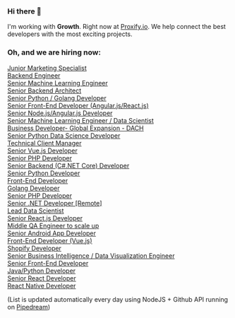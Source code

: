 ### Hi there 👋

I'm working with **Growth**. Right now at [Proxify.io](https://proxify.io/). We help connect the best developers with the most exciting projects. 

### Oh, and we are hiring now:

<!-- dev -->
[Junior Marketing Specialist](https://career.proxify.io/jobs/1136177?utm_source=gh_list) <br />[Backend Engineer](https://career.proxify.io/jobs/1132659?utm_source=gh_list) <br />[Senior Machine Learning Engineer](https://career.proxify.io/jobs/1129584?utm_source=gh_list) <br />[Senior Backend Architect](https://career.proxify.io/jobs/1129550?utm_source=gh_list) <br />[Senior Python / Golang Developer](https://career.proxify.io/jobs/1129382?utm_source=gh_list) <br />[Senior Front-End Developer (Angular.js/React.js)](https://career.proxify.io/jobs/1104655?utm_source=gh_list) <br />[Senior Node.js/Angular.js Developer](https://career.proxify.io/jobs/1103861?utm_source=gh_list) <br />[Senior Machine Learning Engineer / Data Scientist](https://career.proxify.io/jobs/1103135?utm_source=gh_list) <br />[Business Developer- Global Expansion - DACH](https://career.proxify.io/jobs/1101868?utm_source=gh_list) <br />[Senior Python Data Science Developer](https://career.proxify.io/jobs/1098542?utm_source=gh_list) <br />[Technical Client Manager](https://career.proxify.io/jobs/1096846?utm_source=gh_list) <br />[Senior Vue.js Developer](https://career.proxify.io/jobs/1096475?utm_source=gh_list) <br />[Senior PHP Developer](https://career.proxify.io/jobs/1085993?utm_source=gh_list) <br />[Senior Backend (C#.NET Core) Developer](https://career.proxify.io/jobs/1075338?utm_source=gh_list) <br />[Senior Python Developer](https://career.proxify.io/jobs/1074480?utm_source=gh_list) <br />[Front-End Developer](https://career.proxify.io/jobs/1073662?utm_source=gh_list) <br />[Golang Developer](https://career.proxify.io/jobs/1070853?utm_source=gh_list) <br />[Senior PHP Developer](https://career.proxify.io/jobs/1069557?utm_source=gh_list) <br />[Senior .NET Developer [Remote]](https://career.proxify.io/jobs/1066234?utm_source=gh_list) <br />[Lead Data Scientist](https://career.proxify.io/jobs/1065085?utm_source=gh_list) <br />[Senior React.js Developer](https://career.proxify.io/jobs/1059789?utm_source=gh_list) <br />[Middle QA Engineer to scale up](https://career.proxify.io/jobs/1053810?utm_source=gh_list) <br />[Senior Android App Developer](https://career.proxify.io/jobs/1031841?utm_source=gh_list) <br />[Front-End Developer (Vue.js)](https://career.proxify.io/jobs/1026980?utm_source=gh_list) <br />[Shopify Developer](https://career.proxify.io/jobs/1022589?utm_source=gh_list) <br />[Senior Business Intelligence / Data Visualization Engineer](https://career.proxify.io/jobs/1013862?utm_source=gh_list) <br />[Senior Front-End Developer](https://career.proxify.io/jobs/1009113?utm_source=gh_list) <br />[Java/Python Developer](https://career.proxify.io/jobs/1008958?utm_source=gh_list) <br />[Senior React Developer](https://career.proxify.io/jobs/1007908?utm_source=gh_list) <br />[React Native Developer](https://career.proxify.io/jobs/1007907?utm_source=gh_list) <br />
<!-- devend -->

(List is updated automatically every day using NodeJS + Github API running on [Pipedream](https://github.com/PipedreamHQ))
